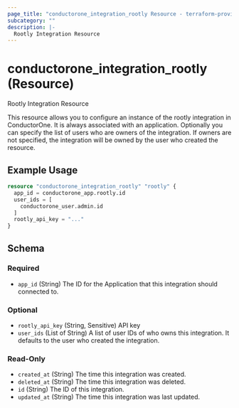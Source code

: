```yaml
---
page_title: "conductorone_integration_rootly Resource - terraform-provider-conductorone"
subcategory: ""
description: |-
  Rootly Integration Resource
---
```


# conductorone_integration_rootly (Resource)

Rootly Integration Resource

This resource allows you to configure an instance of the rootly integration in ConductorOne.
It is always associated with an application. Optionally you can specify the list of users who are owners of the integration.
If owners are not specified, the integration will be owned by the user who created the resource.

## Example Usage

```terraform
resource "conductorone_integration_rootly" "rootly" {
  app_id = conductorone_app.rootly.id
  user_ids = [
    conductorone_user.admin.id
  ]
  rootly_api_key = "..."
}
```

<!-- schema generated by tfplugindocs -->
## Schema

### Required

- `app_id` (String) The ID for the Application that this integration should connected to.

### Optional

- `rootly_api_key` (String, Sensitive) API key
- `user_ids` (List of String) A list of user IDs of who owns this integration. It defaults to the user who created the integration.

### Read-Only

- `created_at` (String) The time this integration was created.
- `deleted_at` (String) The time this integration was deleted.
- `id` (String) The ID of this integration.
- `updated_at` (String) The time this integration was last updated.
